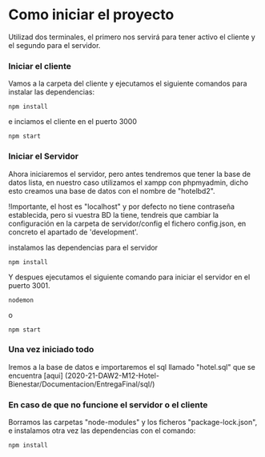 # Como iniciar el proyecto

Utilizad dos terminales, el primero nos servirá para tener activo el cliente y el segundo para el servidor.

### Iniciar el cliente

Vamos a la carpeta del cliente y ejecutamos el siguiente comandos para instalar las dependencias:
````
npm install
````
e inciamos el cliente en el puerto 3000
````
npm start
````

### Iniciar el Servidor

Ahora iniciaremos el servidor, pero antes tendremos que tener la base de datos lista, en nuestro caso utilizamos el xampp con phpmyadmin,
dicho esto creamos una base de datos con el nombre de "hotelbd2".

!Importante, el host es "localhost" y por defecto no tiene contraseña establecida, pero si vuestra BD la tiene, tendreis que cambiar la configuración en la carpeta de servidor/config el fichero config.json, en concreto el apartado de 'development'.

instalamos las dependencias para el servidor
````
npm install
````

Y despues ejecutamos el siguiente comando para iniciar el servidor en el puerto 3001. 
````
nodemon 
````
o
````
npm start
````

### Una vez iniciado todo 
Iremos a la base de datos e importaremos el sql llamado "hotel.sql" que se encuentra [aqui] (2020-21-DAW2-M12-Hotel-Bienestar/Documentacion/EntregaFinal/sql/)

### En caso de que no funcione el servidor o el cliente

Borramos las carpetas "node-modules" y los ficheros "package-lock.json", e instalamos otra vez las dependencias con el comando:

````
npm install
````


